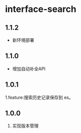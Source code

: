 # interface-search

## 1.1.2
- 新环境部署

## 1.1.0
- 增加自动补全API

## 1.0.1
1.feature:搜索历史记录保存到 es。

## 1.0.0
1. 实现版本管理


